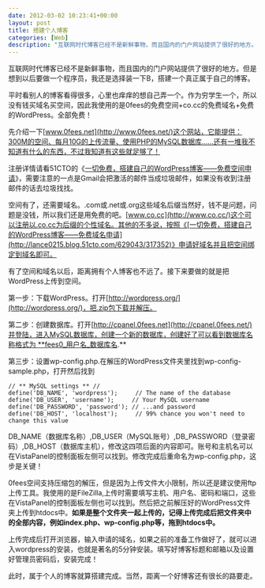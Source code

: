 ```yaml
---
date: 2012-03-02 10:23:41+00:00
layout: post
title: 搭建个人博客
categories: [Web]
description: "互联网时代博客已经不是新鲜事物，而且国内的门户网站提供了很好的地方。但是想到以后要做一个程序员，我还是选择装一下B，搭建一个真正属于自己的博客。"
---
```


互联网时代博客已经不是新鲜事物，而且国内的门户网站提供了很好的地方。但是想到以后要做一个程序员，我还是选择装一下B，搭建一个真正属于自己的博客。

平时看别人的博客看得很多，心里也痒痒的想自己弄一个。作为穷学生一个，所以没有钱买域名买空间，因此我使用的是0fees的免费空间+co.cc的免费域名+免费的WordPress。全部免费！

先介绍一下[www.0fees.net](http://www.0fees.net/)这个网站，它能提供：300M的空间、每月10G的上传流量、使用PHP的MySQL数据库……还有一堆我不知道有什么的东西，不过我知道有这些就足够了！

注册详情请看51CTO的《[一切免费，搭建自己的WordPress博客——免费空间申请](http://lance0215.blog.51cto.com/629043/313898/)》，需要注意的一点是Gmail会把激活的邮件当成垃圾邮件，如果没有收到注册邮件的话去垃圾找找。

空间有了，还需要域名。.com或.net或.org这些域名后缀当然好，钱不是问题，问题是没钱，所以我们还是用免费的吧。[www.co.cc](http://www.co.cc/)这个可以注册以.co.cc为后缀的个性域名。其他的不多说，按照《[一切免费，搭建自己的WordPress博客——免费域名申请](http://lance0215.blog.51cto.com/629043/317352)》申请好域名并且把空间绑定到域名即可。

有了空间和域名以后，距离拥有个人博客也不远了。接下来要做的就是把WordPress上传到空间。

第一步：下载WordPress。打开[http://wordpress.org/](http://wordpress.org/)，把.zip包下载并解压。

第二步：创建数据库。打开[http://cpanel.0fees.net](http://cpanel.0fees.net/)并登陆，进入MySQL数据库，创建一个新的数据库，创建好了可以看到数据库名称格式为 **fees0_用户名_数据库名.**

第三步：设置wp-config.php.在解压的WordPress文件夹里找到wp-config-sample.php，打开然后找到

    
    // ** MySQL settings ** //
    define('DB_NAME', 'wordpress');     // The name of the database
    define('DB_USER', 'username');     // Your MySQL username
    define('DB_PASSWORD', 'password'); // ...and password
    define('DB_HOST', 'localhost');     // 99% chance you won't need to change this value


DB_NAME（数据库名称）,DB_USER（MySQL账号）,DB_PASSWORD（登录密码）,DB_HOST（数据库主机），修改这四项后面的内容即可。账号和主机名可以在VistaPanel的控制面板左侧可以找到。修改完成后重命名为wp-config.php，这步是关键！

0fees空间支持压缩包的解压，但是因为上传文件大小限制，所以还是建议使用ftp上传工具。我使用的是FileZilla,上传时需要填写主机、用户名、密码和端口，这些在VistaPanel的控制面板左侧也可以找到。然后把之前解压好的WordPress文件夹上传到htdocs中。**如果是整个文件夹一起上传的，记得上传完成后把文件夹中的全部内容，例如index.php、wp-config.php等，拖到htdocs中。**

上传完成后打开浏览器，输入申请的域名，如果之前的准备工作做好了，就可以进入wordpress的安装，也就是著名的5分钟安装。填写好博客标题和邮箱以及设置好管理员密码后，安装完成！

此时，属于个人的博客就算搭建完成。当然，距离一个好博客还有很长的路要走。

